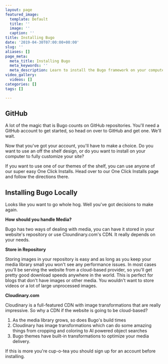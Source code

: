 ```yaml
---
layout: page
featured_image:
  template: Default
  title: ''
  image: ''
  caption: ''
title: Installing Bugo
date: '2019-04-30T07:00:00+00:00'
slug: ''
aliases: []
page_meta:
  meta_title: Installing Bugo
  meta_keywords: ''
  meta_description: Learn to install the Bugo framework on your computer.
video_gallery:
  videos: []
categories: []
tags: []

---
```

## GitHub

A lot of the magic that is Bugo counts on GitHub repositories. You'll need a GitHub account to get started, so head on over to GitHub and get one. We'll wait. 

Now that you've got your account, you'll have to make a choice. Do you want to use an off the shelf design, or do you want to install on your computer to fully customize your site?

If you want to use one of our themes of the shelf, you can use anyone of our super easy One Click Installs. Head over to our One Click Installs page and follow the directions there.

## Installing Bugo Locally

Looks like you want to go whole hog. Well you've got decisions to make again.

**How should you handle Media?**

Bugo has two ways of dealing with media, you can have it stored in your website's repository or use Cloundinary.com's CDN. It really depends on your needs. 

**Store in Repository**

Storing images in your repository is easy and as long as you keep your media library small you won't see any performance issues. In most cases you'll be serving the website from a cloud-based provider, so you'll get pretty good download speeds anywhere in the world. This is perfect for blogs that don't have images or other media. You wouldn't want to store videos or a lot of large unprocessed images.

**Cloudinary.com**

Cloudinary is a full-featured CDN with image transformations that are really impressive. So why a CDN if the website is going to be cloud-based?

1. As the media library grows, so does Bugo's build times
2. Cloudinary has image transformations which can do some amazing things from cropping and coloring to AI powered object searches
3. Bugo themes have built-in transformations to optimize your media delivery.

If this is more you're cup-o-tea you should sign up for an account before installing.